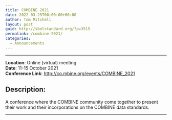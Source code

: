 ```yaml
---
title: COMBINE 2021
date: 2022-03-25T00:00:00+00:00
author: Tom Mitchell
layout: post
guid: http://sbolstandard.org/?p=3515
permalink: /combine-2021/
categories:
  - Announcements
---
```

****
**Location**: Online (virtual) meeting  
**Date**: 11-15 October 2021  
**Conference Link**: http://co.mbine.org/events/COMBINE_2021

## Description:

A conference where the COMBINE community come together to present their work and their incorporations on the COMBINE data standards.

****
